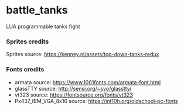 # battle_tanks
LUA programmable tanks fight

### Sprites credits
Sprites source: https://kenney.nl/assets/top-down-tanks-redux

### Fonts credits
- armata source: https://www.1001fonts.com/armata-font.html
- glassTTY source: http://sensi.org/~svo/glasstty/
- vt323 source: https://fontsource.org/fonts/vt323
- Px437_IBM_VGA_8x16 source: https://int10h.org/oldschool-pc-fonts
